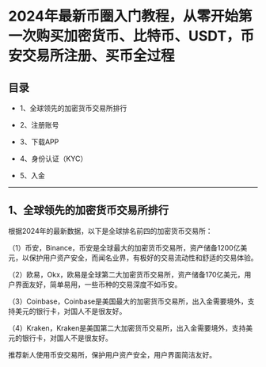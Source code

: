 # **2024年最新币圈入门教程，从零开始第一次购买加密货币、比特币、USDT，币安交易所注册、买币全过程**
## **目录**
- 1、全球领先的加密货币交易所排行

- 2、注册账号

- 3、下载APP

- 4、身份认证（KYC）

- 5、入金
---
## **1、全球领先的加密货币交易所排行**
根据2024年的最新数据，以下是全球排名前四的加密货币交易所：

（1）币安，Binance，币安是全球最大的加密货币交易所，资产储备1200亿美元，以保护用户资产安全，而闻名业界，有极好的交易流动性和舒适的交易体验。

（2）欧易，Okx，欧易是全球第二大加密货币交易所，资产储备170亿美元，用户界面友好，简单易用，一些币种的交易深度不如币安。

（3）Coinbase，Coinbase是美国最大的加密货币交易所，出入金需要境外，支持美元的银行卡，对国人不是很友好。

（4）Kraken，Kraken是美国第二大加密货币交易所，出入金需要境外，支持美元的银行卡，对国人不是很友好。

推荐新人使用币安交易所，保护用户资产安全，用户界面简洁友好。
